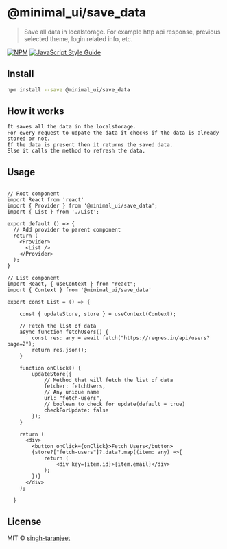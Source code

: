 # @minimal_ui/save_data

> Save all data in localstorage. For example http api response, previous selected theme, login related info, etc.

[![NPM](https://img.shields.io/npm/v/@minimal_ui/save_data.svg)](https://www.npmjs.com/package/@minimal_ui/save_data) [![JavaScript Style Guide](https://img.shields.io/badge/code_style-standard-brightgreen.svg)](https://standardjs.com)

## Install

```bash
npm install --save @minimal_ui/save_data
```
## How it works
```
It saves all the data in the localstorage. 
For every request to udpate the data it checks if the data is already stored or not.
If the data is present then it returns the saved data.
Else it calls the method to refresh the data.
```

## Usage

```tsx

// Root component
import React from 'react'
import { Provider } from '@minimal_ui/save_data';
import { List } from './List';

export default () => {
  // Add provider to parent component
  return (
    <Provider>
      <List />
    </Provider>
  );
}

// List component
import React, { useContext } from "react";
import { Context } from '@minimal_ui/save_data'

export const List = () => {

    const { updateStore, store } = useContext(Context);
  
    // Fetch the list of data
    async function fetchUsers() {
        const res: any = await fetch("https://reqres.in/api/users?page=2");
        return res.json();
    }
  
    function onClick() {
        updateStore({
            // Method that will fetch the list of data
            fetcher: fetchUsers,
            // Any unique name
            url: "fetch-users",
            // boolean to check for update(default = true)
            checkForUpdate: false
        });
    }

    return (
      <div>
        <button onClick={onClick}>Fetch Users</button>
        {store?["fetch-users"]?.data?.map((item: any) =>{
            return (
                <div key={item.id}>{item.email}</div>
            );
        })}
      </div>
    );
  
  }
```

## License

MIT © [singh-taranjeet](https://github.com/singh-taranjeet)

